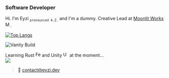 ### Software Developer
Hi. I'm Eyzi <sub>`pronounced A.Z.`</sub> and I'm a dummy. Creative Lead at [Moonlit Works <img src="https://cdn.moonlit.works/logo/favicon.ico" alt="Moonlit Works logo" width="16" />](https://moonlit.works).

[![Top Langs](https://github-readme-stats.vercel.app/api/top-langs/?username=eyzi&show_icons=true&layout=compact&title_color=58a6ff&text_color=c9d1d9&icon_color=8b949e&bg_color=0d1117&count_private=true&hide=html&hide_border=true)](https://github.com/anuraghazra/github-readme-stats)

![Vanity Build](https://github.com/eyzi/eyzi/actions/workflows/life.yml/badge.svg)

Learning Rust <img src="https://rustacean.net/favicon.png" alt="Ferris (Rust Mascot) favicon" width="16" /> and Unity <img src="https://unity.com/themes/contrib/unity_base/images/favicons/favicon.ico" alt="Unity favicon" width="16" /> at the moment... \
![](https://i.imgur.com/r3no3mP.gif) 

> 📧 contact@eyzi.dev
